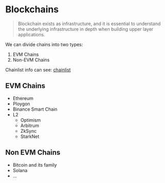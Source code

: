 # Blockchains

> Blockchain exists as infrastructure, and it is essential to understand the underlying infrastructure in depth when building upper layer applications.



We can divide chains into two types:

1. EVM Chains
2. Non-EVM Chains



Chainlist info can see: [chainlist](chainlist.md)



## EVM Chains

- Ethereum
- Ploygon
- Binance Smart Chain
- L2
  - Optimism
  - Arbitrum
  - ZkSync
  - StarkNet

## Non EVM Chains

- Bitcoin and its family
- Solana
- ...



